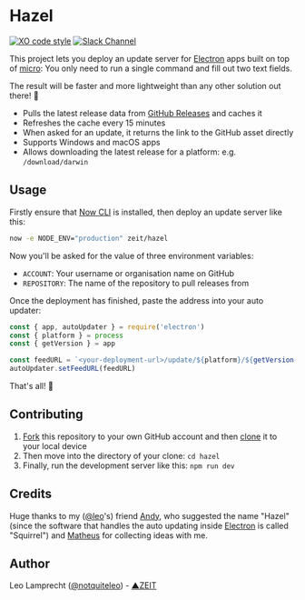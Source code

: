 # Hazel

[![XO code style](https://img.shields.io/badge/code_style-XO-5ed9c7.svg)](https://github.com/sindresorhus/xo)
[![Slack Channel](http://zeit-slackin.now.sh/badge.svg)](https://zeit.chat/)

This project lets you deploy an update server for [Electron](https://electron.atom.io) apps built on top of [micro](https://github.com/zeit/micro): You only need to run a single command and fill out two text fields.

The result will be faster and more lightweight than any other solution out there! :rocket:

- Pulls the latest release data from [GitHub Releases](https://help.github.com/articles/creating-releases/) and caches it
- Refreshes the cache every 15 minutes
- When asked for an update, it returns the link to the GitHub asset directly
- Supports Windows and macOS apps
- Allows downloading the latest release for a platform: e.g. `/download/darwin`

## Usage

Firstly ensure that [Now CLI](https://zeit.co/download) is installed, then deploy an update server like this:

```bash
now -e NODE_ENV="production" zeit/hazel
```

Now you'll be asked for the value of three environment variables:

- `ACCOUNT`: Your username or organisation name on GitHub
- `REPOSITORY`: The name of the repository to pull releases from

Once the deployment has finished, paste the address into your auto updater:

```js
const { app, autoUpdater } = require('electron')
const { platform } = process
const { getVersion } = app

const feedURL = `<your-deployment-url>/update/${platform}/${getVersion()}`
autoUpdater.setFeedURL(feedURL)
```

That's all! :tada:

## Contributing

1. [Fork](https://help.github.com/articles/fork-a-repo/) this repository to your own GitHub account and then [clone](https://help.github.com/articles/cloning-a-repository/) it to your local device
2. Then move into the directory of your clone: `cd hazel`
3. Finally, run the development server like this: `npm run dev`

## Credits

Huge thanks to my ([@leo](https://github.com/leo)'s) friend [Andy](http://twitter.com/andybitz_), who suggested the name "Hazel" (since the software that handles the auto updating inside [Electron](https://electron.atom.io) is called "Squirrel") and [Matheus](https://twitter.com/matheusfrndes) for collecting ideas with me.

## Author

Leo Lamprecht ([@notquiteleo](https://twitter.com/notquiteleo)) - [▲ZEIT](https://zeit.co)
